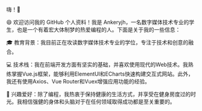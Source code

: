 嗨！👋

😄 欢迎访问我的 GitHub 个人资料！我是 Ankeryjh，一名数字媒体技术专业的学生，也是一个有着宏大体制梦的热爱编程的人。下面是关于我的一些信息：

🎓 教育背景：我目前正在攻读数字媒体技术专业的学位，专注于技术和创意的融合。

💻 技术栈：我在前端开发方面有坚实的基础，并喜欢使用现代的Web技术。我熟练掌握Vue.js框架，能够利用ElementUI和ECharts快速构建交互式网站。此外，我还有使用Axios、Vue Router和Vuex增强应用功能的经验。

🚀 兴趣爱好：除了编程，我热衷于保持健康的生活方式，并享受在健身房度过的时光。我相信强健的身体和头脑对于在任何领域取得成功都是至关重要的。
